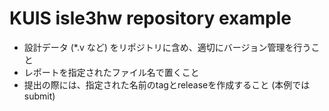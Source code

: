# KUIS isle3hw repository example
- 設計データ (*.v など) をリポジトリに含め、適切にバージョン管理を行うこと
- レポートを指定されたファイル名で置くこと
- 提出の際には、指定された名前のtagとreleaseを作成すること (本例ではsubmit)
